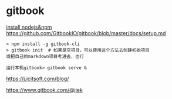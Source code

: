 # gitbook

[install nodejs&npm](/node/installnodejs.md)
https://github.com/GitbookIO/gitbook/blob/master/docs/setup.md

```
> npm install -g gitbook-cli
> gitbook init  # 如果是空项目，可以使用这个方法去创建初始项目
或把自己的markdown项目考进去，也行

运行本机gitbook> gitbook serve & 
```

https://j.icitsoft.com/blog/

https://www.gitbook.com/@jiek